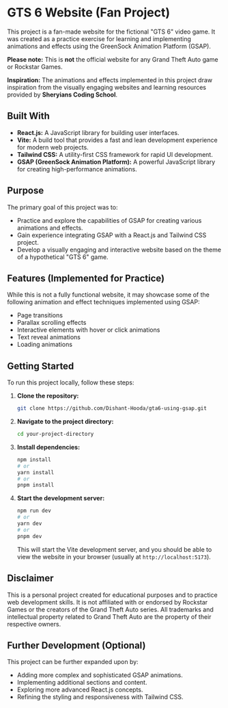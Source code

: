# GTS 6 Website (Fan Project)

This project is a fan-made website for the fictional "GTS 6" video game. It was created as a practice exercise for learning and implementing animations and effects using the GreenSock Animation Platform (GSAP).

**Please note:** This is **not** the official website for any Grand Theft Auto game or Rockstar Games.

**Inspiration:** The animations and effects implemented in this project draw inspiration from the visually engaging websites and learning resources provided by **Sheryians Coding School**.

## Built With

* **React.js:** A JavaScript library for building user interfaces.
* **Vite:** A build tool that provides a fast and lean development experience for modern web projects.
* **Tailwind CSS:** A utility-first CSS framework for rapid UI development.
* **GSAP (GreenSock Animation Platform):** A powerful JavaScript library for creating high-performance animations.

## Purpose

The primary goal of this project was to:

* Practice and explore the capabilities of GSAP for creating various animations and effects.
* Gain experience integrating GSAP with a React.js and Tailwind CSS project.
* Develop a visually engaging and interactive website based on the theme of a hypothetical "GTS 6" game.

## Features (Implemented for Practice)

While this is not a fully functional website, it may showcase some of the following animation and effect techniques implemented using GSAP:

* Page transitions
* Parallax scrolling effects
* Interactive elements with hover or click animations
* Text reveal animations
* Loading animations

## Getting Started

To run this project locally, follow these steps:

1.  **Clone the repository:**
    ```bash
    git clone https://github.com/Dishant-Hooda/gta6-using-gsap.git
    ```

2.  **Navigate to the project directory:**
    ```bash
    cd your-project-directory
    ```

3.  **Install dependencies:**
    ```bash
    npm install
    # or
    yarn install
    # or
    pnpm install
    ```

4.  **Start the development server:**
    ```bash
    npm run dev
    # or
    yarn dev
    # or
    pnpm dev
    ```

    This will start the Vite development server, and you should be able to view the website in your browser (usually at `http://localhost:5173`).

## Disclaimer

This is a personal project created for educational purposes and to practice web development skills. It is not affiliated with or endorsed by Rockstar Games or the creators of the Grand Theft Auto series. All trademarks and intellectual property related to Grand Theft Auto are the property of their respective owners.

## Further Development (Optional)

This project can be further expanded upon by:

* Adding more complex and sophisticated GSAP animations.
* Implementing additional sections and content.
* Exploring more advanced React.js concepts.
* Refining the styling and responsiveness with Tailwind CSS.

